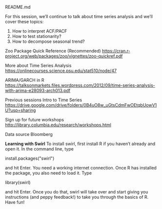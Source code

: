 README.md

For this session, we’ll continue to talk about time series analysis and we’ll cover these topics:

1. How to interpret ACF/PACF
2. How to test stationarity?
2. How to decompose seasonal trend?

Zoo Package Quick Reference (Recommended)
https://cran.r-project.org/web/packages/zoo/vignettes/zoo-quickref.pdf

More about Time Series Analysis
https://onlinecourses.science.psu.edu/stat510/node/47

ARIMA/GARCH in R
https://talksonmarkets.files.wordpress.com/2012/09/time-series-analysis-with-arima-e28093-arch013.pdf

Previous sessions
Intro to Time Series
https://drive.google.com/drive/folders/0B4uO8w_uGtsCdmFwOEtqbUowV1U?usp=sharing

Sign up for future workshops
http://library.columbia.edu/research/workshops.html

Data source
Bloomberg



**Learning with Swirl**
To install swirl, first install R if you haven’t already and open it. In the command line, type

install.packages("swirl")

and hit Enter. You need a working internet connection. Once R has installed the package, you also need to load it. Type

library(swirl)

and hit Enter. Once you do that, swirl will take over and start giving you instructions (and peppy feedback!) to take you through the basics of R. 
Have fun!
